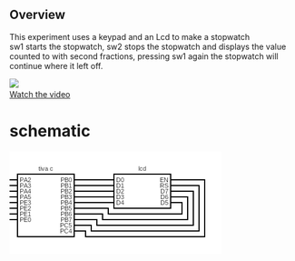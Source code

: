 ## Overview
This experiment uses a keypad and an Lcd to make a stopwatch  
sw1 starts the stopwatch, sw2 stops the stopwatch and displays the value counted to with second fractions,
pressing sw1 again the stopwatch will continue where it left off.

[![](https://img.youtube.com/vi/sd7RZ3Pjgok/1.jpg)](https://youtu.be/sd7RZ3Pjgok)<br>
[Watch the video](https://youtu.be/sd7RZ3Pjgok)
# schematic
![HERE LIES DRAGONS](image.png)

